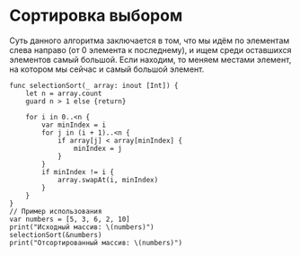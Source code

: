 # Сортировка выбором
Суть данного алгоритма заключается в том, что мы идём по элементам слева направо (от 0 элемента к последнему), и ищем среди оставшихся элементов самый большой. 
Если находим, то меняем местами элемент, на котором мы сейчас и самый большой элемент. 
```
func selectionSort(_ array: inout [Int]) {
    let n = array.count
    guard n > 1 else {return}
    
    for i in 0..<n {
        var minIndex = i
        for j in (i + 1)..<n {
            if array[j] < array[minIndex] {
                minIndex = j
            }
        }
        if minIndex != i {
            array.swapAt(i, minIndex)
        }
    }
}
// Пример использования
var numbers = [5, 3, 6, 2, 10]
print("Исходный массив: \(numbers)")
selectionSort(&numbers)
print("Отсортированный массив: \(numbers)")

```
